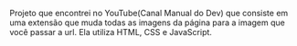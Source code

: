 Projeto que encontrei no YouTube(Canal Manual do Dev) que consiste em uma extensão 
que muda todas as imagens da página para a imagem que você passar a url. Ela utiliza 
HTML, CSS e JavaScript. 